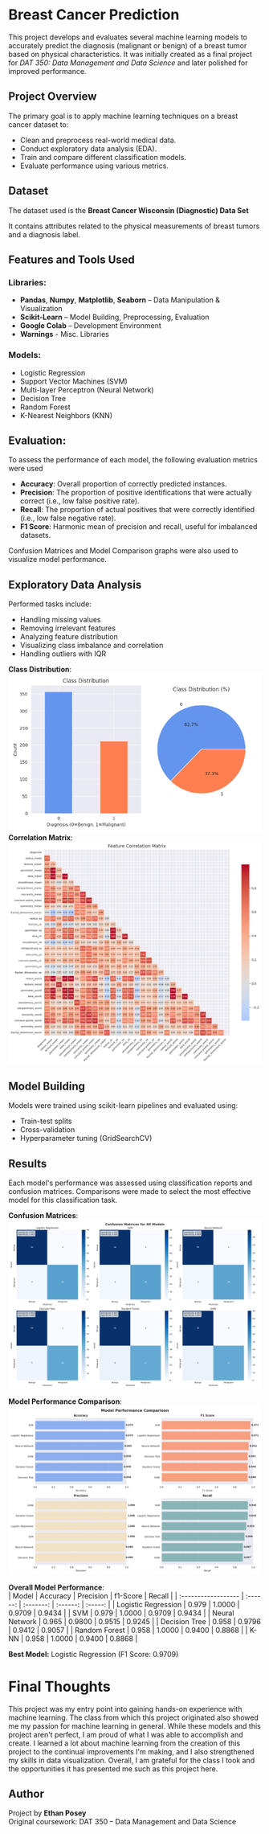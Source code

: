 # Breast Cancer Prediction

This project develops and evaluates several machine learning models to accurately predict the diagnosis (malignant or benign) of a breast tumor based on physical characteristics. It was initially created as a final project for *DAT 350: Data Management and Data Science* and later polished for improved performance.

## Project Overview

The primary goal is to apply machine learning techniques on a breast cancer dataset to:

- Clean and preprocess real-world medical data.
- Conduct exploratory data analysis (EDA).
- Train and compare different classification models.
- Evaluate performance using various metrics.

## Dataset

The dataset used is the **Breast Cancer Wisconsin (Diagnostic) Data Set**

It contains attributes related to the physical measurements of breast tumors and a diagnosis label.

## Features and Tools Used

### Libraries:
- **Pandas**, **Numpy**, **Matplotlib**, **Seaborn** – Data Manipulation & Visualization
- **Scikit-Learn** – Model Building, Preprocessing, Evaluation
- **Google Colab** – Development Environment
- **Warnings** - Misc. Libraries

### Models:
- Logistic Regression
- Support Vector Machines (SVM)
- Multi-layer Perceptron (Neural Network)
- Decision Tree
- Random Forest
- K-Nearest Neighbors (KNN)

## Evaluation:

To assess the performance of each model, the following evaluation metrics were used

- **Accuracy**: Overall proportion of correctly predicted instances.
- **Precision**: The proportion of positive identifications that were actually correct (i.e., low false positive rate).
- **Recall**: The proportion of actual positives that were correctly identified (i.e., low false negative rate).
- **F1 Score**: Harmonic mean of precision and recall, useful for imbalanced datasets.

Confusion Matrices and Model Comparison graphs were also used to visualize model performance.

## Exploratory Data Analysis

Performed tasks include:
- Handling missing values
- Removing irrelevant features
- Analyzing feature distribution
- Visualizing class imbalance and correlation
- Handling outliers with IQR

**Class Distribution**:  
![Class Distribution](https://github.com/nov8r/Breast-Cancer-Prediction/blob/main/Visualizations/class_distribution.png)  
**Correlation Matrix**:  
![Correlation Matrix](https://github.com/nov8r/Breast-Cancer-Prediction/blob/main/Visualizations/correlation_matrix_small.png)

## Model Building

Models were trained using scikit-learn pipelines and evaluated using:
- Train-test splits
- Cross-validation
- Hyperparameter tuning (GridSearchCV)

## Results

Each model's performance was assessed using classification reports and confusion matrices. Comparisons were made to select the most effective model for this classification task.

**Confusion Matrices**:  
![Confusion Matrices](https://github.com/nov8r/Breast-Cancer-Prediction/blob/main/Visualizations/confusion_matrices.png)

**Model Performance Comparison**:  
![Model Performance Comparison](https://github.com/nov8r/Breast-Cancer-Prediction/blob/main/Visualizations/model_performance_comparison.png)

**Overall Model Performance**:  
| Model               | Accuracy | Precision | f1-Score | Recall  |
| :------------------ | :------: | :-------: | :------: | :-----: |
| Logistic Regression | 0.979    | 1.0000    | 0.9709   | 0.9434  |
| SVM                 | 0.979    | 1.0000    | 0.9709   | 0.9434  |
| Neural Network      | 0.965    | 0.9800    | 0.9515   | 0.9245  |
| Decision Tree       | 0.958    | 0.9796    | 0.9412   | 0.9057  |
| Random Forest       | 0.958    | 1.0000    | 0.9400   | 0.8868  |
| K-NN                | 0.958    | 1.0000    | 0.9400   | 0.8868  |

**Best Model:** Logistic Regression (F1 Score: 0.9709)

# Final Thoughts

This project was my entry point into gaining hands-on experience with machine learning. The class from which this project originated also showed me my passion for machine learning in general. 
While these models and this project aren't perfect, I am proud of what I was able to accomplish and create. I learned a lot about machine learning from the creation of this project to the continual improvements I'm making, and I also strengthened my skills in data visualization.
Overall, I am grateful for the class I took and the opportunities it has presented me such as this project here.

## Author

Project by **Ethan Posey**  
Original coursework: DAT 350 – Data Management and Data Science
